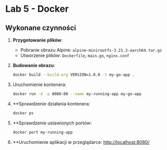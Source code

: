 # Lab 5 - Docker

## Wykonane czynności

1. **Przygotowanie plików**:
   - Pobranie obrazu Alpine: `alpine-minirootfs-3.21.3-aarch64.tar.gz`
   - Utworzenie plików: `Dockerfile`, `main.go`, `nginx.conf`

2. **Budowanie obrazu**:
   ```bash
   docker build --build-arg VERSION=1.0.0 -t my-go-app .

3. Uruchomienie kontenera:
   ```bash
   docker run -d -p 8080:80 --name my-running-app my-go-app

4. **Sprawdzenie działania kontenera:
   ```bash
   docker ps

5. **Sprawdzenie ustawionych portów:
   ```bash
   docker port my-running-app

6. **Uruchomienie aplikacji w przeglądarce:
   [http://localhost:8080/](http://localhost:8080/)
